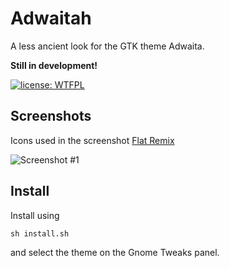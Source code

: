 # Adwaitah

A less ancient look for the GTK theme Adwaita.

**Still in development!**

[![license: WTFPL](https://img.shields.io/badge/license-WTFPL-brightgreen.svg)](http://www.wtfpl.net/about/)

## Screenshots

Icons used in the screenshot [Flat Remix](https://github.com/daniruiz/flat-remix)

![Screenshot #1](https://raw.githubusercontent.com/keicodes/adwaitah-gtk-theme/master/docs/screenshots/1.png)

## Install

Install using

`sh install.sh`

and select the theme on the Gnome Tweaks panel.

